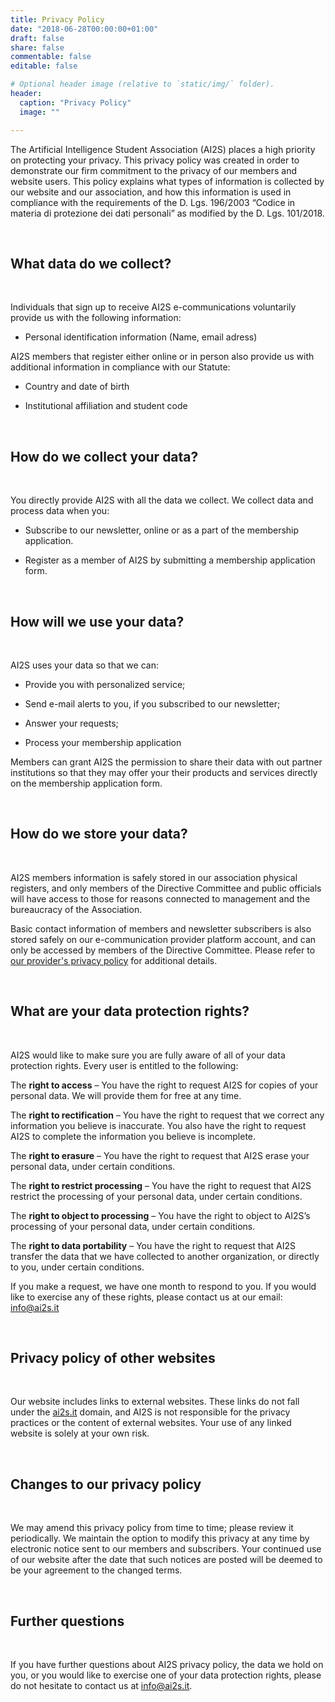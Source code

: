 ```yaml
---
title: Privacy Policy
date: "2018-06-28T00:00:00+01:00"
draft: false
share: false
commentable: false
editable: false

# Optional header image (relative to `static/img/` folder).
header: 
  caption: "Privacy Policy"
  image: ""

---
```


The Artificial Intelligence Student Association (AI2S) places a high priority on protecting your privacy. This privacy policy was created in order to demonstrate our firm commitment to the privacy of our members and website users. This policy explains what types of information is collected by our website and our association, and how this information is used in compliance with the requirements of the D. Lgs. 196/2003 “Codice in materia di protezione dei dati personali” as modified by the D. Lgs. 101/2018.

<br/>

## What data do we collect?

<br/>

Individuals that sign up to receive AI2S e-communications voluntarily provide us with the following information:

* Personal identification information (Name, email adress)

AI2S members that register either online or in person also provide us with additional information in compliance with our Statute:

* Country and date of birth
  
* Institutional affiliation and student code

<br/>

## How do we collect your data?

<br/>

You directly provide AI2S with all the data we collect. We collect data and process data when you:

* Subscribe to our newsletter, online or as a part of the membership application.
  
* Register as a member of AI2S by submitting a membership application form.

<br/>

## How will we use your data?

<br/>

AI2S uses your data so that we can:

* Provide you with personalized service;

* Send e-mail alerts to you, if you subscribed to our newsletter;

* Answer your requests;

* Process your membership application

Members can grant AI2S the permission to share their data with out partner institutions so that they may offer your their products and services directly on the membership application form.

<br/>

## How do we store your data?

<br/>

AI2S members information is safely stored in our association  physical registers, and only members of the Directive Committee and public officials will have access to those for reasons connected to management and the bureaucracy of the Association.

Basic contact information of members and newsletter subscribers is also stored safely on our e-communication provider platform account, and can only be accessed by members of the Directive Committee. Please refer to [our provider's privacy policy](https://mailchimp.com/legal/privacy/) for additional details.

<br/>

## What are your data protection rights?

<br/>

AI2S would like to make sure you are fully aware of all of your data protection rights. Every user is entitled to the following:

The **right to access** – You have the right to request AI2S for copies of your personal data. We will provide them for free at any time.

The **right to rectification** – You have the right to request that we correct any information you believe is inaccurate. You also have the right to request AI2S to complete the information you believe is incomplete.

The **right to erasure** – You have the right to request that AI2S erase your personal data, under certain conditions.

The **right to restrict processing** – You have the right to request that AI2S restrict the processing of your personal data, under certain conditions.

The **right to object to processing** – You have the right to object to AI2S’s processing of your personal data, under certain conditions.

The **right to data portability** – You have the right to request that AI2S transfer the data that we have collected to another organization, or directly to you, under certain conditions.

If you make a request, we have one month to respond to you. If you would like to exercise any of these rights, please contact us at our email: [info@ai2s.it](mailto:info@ai2s.it)

<br/>

## Privacy policy of other websites

<br/>

Our website includes links to external websites. These links do not fall under the [ai2s.it](ai2s.it) domain, and AI2S is not responsible for the privacy practices or the content of external websites. Your use of any linked website is solely at your own risk.

<br/>

## Changes to our privacy policy

<br/>

We may amend this privacy policy from time to time; please review it periodically. We maintain the option to modify this privacy at any time by electronic notice sent to our members and subscribers. Your continued use of our website after the date that such notices are posted will be deemed to be your agreement to the changed terms.

<br/>

## Further questions

<br/>

If you have further questions about AI2S privacy policy, the data we hold on you, or you would like to exercise one of your data protection rights, please do not hesitate to contact us at [info@ai2s.it](mailto:info@ai2s.it).
